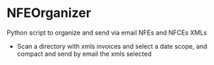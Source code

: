 # NFEOrganizer
Python script to organize and send via email NFEs and NFCEs XMLs

- Scan a directory with xmls invoices and select a date scope, and compact and send by email the xmls selected
